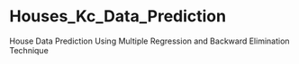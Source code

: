 # Houses_Kc_Data_Prediction
House Data Prediction Using Multiple Regression and Backward Elimination Technique
